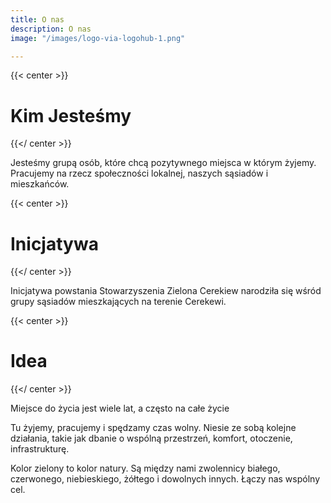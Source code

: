 ```yaml
---
title: O nas
description: O nas
image: "/images/logo-via-logohub-1.png"

---
```

{{< center >}}

# Kim Jesteśmy

{{</ center >}}

Jesteśmy grupą osób, które chcą  pozytywnego  miejsca w którym żyjemy. Pracujemy na rzecz społeczności lokalnej, naszych sąsiadów i mieszkańców.

{{< center >}}

# **Inicjatywa**

{{</ center >}}

Inicjatywa powstania Stowarzyszenia Zielona Cerekiew narodziła się  wśród grupy sąsiadów mieszkających na terenie Cerekewi.

{{< center >}}

# **Idea**

{{</ center >}}

Miejsce do życia jest wiele lat, a często na całe życie

Tu żyjemy, pracujemy i spędzamy czas wolny. Niesie ze sobą kolejne działania, takie jak dbanie o wspólną przestrzeń, komfort, otoczenie, infrastrukturę. 

Kolor zielony to kolor natury. Są między nami zwolennicy białego, czerwonego, niebieskiego, żółtego i dowolnych innych. Łączy nas wspólny cel.